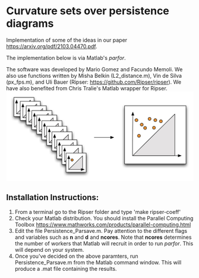 # Curvature sets over persistence diagrams
Implementation of some of the ideas in our paper https://arxiv.org/pdf/2103.04470.pdf. 

The implementation below is via Matlab's *parfor*.

The software was developed by Mario Gomez and Facundo Memoli. We also use functions written by Misha Belkin (L2_distance.m), Vin de Silva (px_fps.m), and Uli Bauer (Ripser: https://github.com/Ripser/ripser). We have also benefited from Chris Tralie's Matlab wrapper for Ripser.
![Alt text](stack-D-to1.png?raw=true "Stacking of persistence diagrams")


## Installation Instructions:
1. From a terminal go to the Ripser folder and type 'make ripser-coeff'
2. Check your Matlab distribution. You should install the Parallel Computing Toolbox https://www.mathworks.com/products/parallel-computing.html
3. Edit the file Persistence_Parsave.m. Pay attention to the different flags and variables such as **n** and **d** and **ncores**. Note that **ncores** determines the number of workers that Matlab will recruit in order to run  *parfor*. This will depend on your system. 
4. Once you've decided on the above paramters, run Persistence_Parsave.m from the Matlab command window. This will produce a .mat file containing the results.
